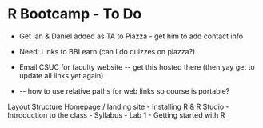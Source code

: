 # R Bootcamp - To Do
 
* Get Ian & Daniel added as TA to Piazza - get him to add contact info

* Need: Links to BBLearn (can I do quizzes on piazza?)
* Email CSUC for faculty website -- get this hosted there (then yay get to update all links yet again)
* -- how to use relative paths for web links so course is portable?

Layout Structure
Homepage / landing site
	- Installing R & R Studio
	- Introduction to the class
		- Syllabus
	- Lab 1 - Getting started with R